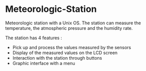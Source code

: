 # Meteorologic-Station
Meteorologic station with a Unix OS. 
The station can measure the temperature, the atmospheric pressure and the humidity rate.

The station has 4 features :
  - Pick up and process the values measured by the sensors
  - Display of the measured values on the LCD screen
  - Interaction with the station through buttons
  - Graphic interface with a menu
